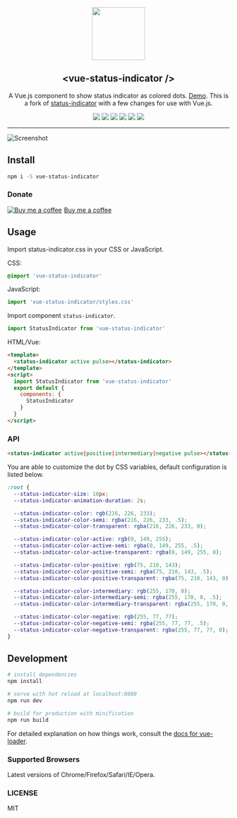 <p align="center">
  <a href="https://github.com/coderdiaz/vue-tiny-pagination">
    <img src="https://vuejs.org/images/logo.png" width="120">
  </a>
  <h2 align="center">&lt;vue-status-indicator /&gt;</h2>
</p>

<p align="center">
A Vue.js component to show status indicator as colored dots. <a href="https://coderdiaz.me/vue-status-indicator/">Demo</a>. This is a fork of <a href="https://github.com/tnhu/status-indicator">status-indicator</a> with a few changes for use with Vue.js.
</p>

<p align="center">
    <a href="https://npmjs.com/package/vue-status-indicator"><img src="https://img.shields.io/npm/dt/vue-status-indicator.svg?style=flat-square"></a>
    <a href="https://github.com/coderdiaz/vue-status-indicator/blob/master/LICENSE"><img src="https://img.shields.io/badge/license-MIT-blue.svg?style=flat-square"></a>
    <a href="https://github.com/coderdiaz/vue-status-indicator/stargazers"><img src="https://img.shields.io/github/stars/coderdiaz/vue-status-indicator.svg?style=flat-square"></a>
    <a href="http://npmjs.com/package/vue-status-indicator"><img src="https://img.shields.io/npm/v/vue-status-indicator.svg?style=flat-square"></a>
    <a href="http://npmjs.com/package/vue-status-indicator"><img src="https://img.shields.io/npm/dm/vue-status-indicator.svg?style=flat-square"></a>
    <a href="https://www.paypal.me/coderdiaz"><img src="https://img.shields.io/badge/invite-coffee-red.svg?style=flat-square"></a>
</a>

---

![Screenshot](https://i.imgur.com/v1vJ3Ue.gif)

## Install

```bash
npm i -S vue-status-indicator
```

### Donate

<a class="bmc-button" target="_blank" href="https://www.buymeacoffee.com/coderdiaz"><img src="https://www.buymeacoffee.com/assets/img/BMC-btn-logo.svg" alt="Buy me a coffee"><span style="margin-left:5px">Buy me a coffee</span></a>

## Usage
Import status-indicator.css in your CSS or JavaScript.

CSS:

```css
@import 'vue-status-indicator'
```

JavaScript:

```javascript
import 'vue-status-indicator/styles.css'
```

Import component `status-indicator`.

```javascript
import StatusIndicator from 'vue-status-indicator'
```

HTML/Vue:

```html
<template>
  <status-indicator active pulse></status-indicator>
</template>
<script>
  import StatusIndicator from 'vue-status-indicator'
  export default {
    components: {
      StatusIndicator
    }
  }
</script>
```

### API

```html
<status-indicator active|positive|intermediary|negative pulse></status-indicator>
```

You are able to customize the dot by CSS variables, default configuration is listed below.

```css
:root {
  --status-indicator-size: 10px;
  --status-indicator-animation-duration: 2s;

  --status-indicator-color: rgb(216, 226, 233);
  --status-indicator-color-semi: rgba(216, 226, 233, .5);
  --status-indicator-color-transparent: rgba(216, 226, 233, 0);

  --status-indicator-color-active: rgb(0, 149, 255);
  --status-indicator-color-active-semi: rgba(0, 149, 255, .5);
  --status-indicator-color-active-transparent: rgba(0, 149, 255, 0);

  --status-indicator-color-positive: rgb(75, 210, 143);
  --status-indicator-color-positive-semi: rgba(75, 210, 143, .5);
  --status-indicator-color-positive-transparent: rgba(75, 210, 143, 0);

  --status-indicator-color-intermediary: rgb(255, 170, 0);
  --status-indicator-color-intermediary-semi: rgba(255, 170, 0, .5);
  --status-indicator-color-intermediary-transparent: rgba(255, 170, 0, 0);

  --status-indicator-color-negative: rgb(255, 77, 77);
  --status-indicator-color-negative-semi: rgba(255, 77, 77, .5);
  --status-indicator-color-negative-transparent: rgba(255, 77, 77, 0);
}
```

## Development

``` bash
# install dependencies
npm install

# serve with hot reload at localhost:8080
npm run dev

# build for production with minification
npm run build
```

For detailed explanation on how things work, consult the [docs for vue-loader](http://vuejs.github.io/vue-loader).


### Supported Browsers

Latest versions of Chrome/Firefox/Safari/IE/Opera.

### LICENSE

MIT
